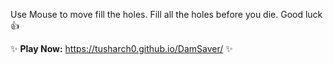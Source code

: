 Use Mouse to move fill the holes. Fill all the holes before you die. Good luck 👍

✨ **Play Now:** https://tusharch0.github.io/DamSaver/ ✨